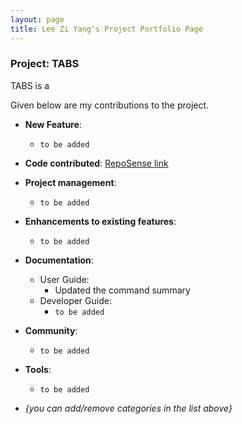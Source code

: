 ```yaml
---
layout: page
title: Lee Zi Yang's Project Portfolio Page
---
```


### Project: TABS

TABS is a 

Given below are my contributions to the project.

* **New Feature**: 
  * ``` to be added ```

* **Code contributed**: [RepoSense link]()


* **Project management**:
    * ``` to be added ```

* **Enhancements to existing features**:
    * ``` to be added ```

* **Documentation**:
    * User Guide:
        * Updated the command summary
    * Developer Guide:
        * ``` to be added ```

* **Community**:
    * ``` to be added ```

* **Tools**:
    * ``` to be added ```
  

* _{you can add/remove categories in the list above}_
